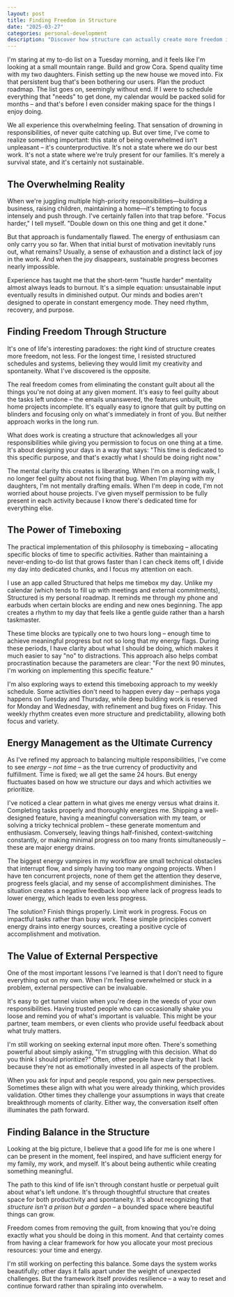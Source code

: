 ```yaml
---
layout: post
title: Finding Freedom in Structure
date: "2025-03-27"
categories: personal-development
description: "Discover how structure can actually create more freedom in your life."
---
```


I'm staring at my to-do list on a Tuesday morning, and it feels like I'm looking at a small mountain range. Build and grow Cora. Spend quality time with my two daughters. Finish setting up the new house we moved into. Fix that persistent bug that's been bothering our users. Plan the product roadmap. The list goes on, seemingly without end. If I were to schedule everything that "needs" to get done, my calendar would be packed solid for months – and that's before I even consider making space for the things I enjoy doing.

We all experience this overwhelming feeling. That sensation of drowning in responsibilities, of never quite catching up. But over time, I've come to realize something important: this state of being overwhelmed isn't unpleasant – it's counterproductive. It's not a state where we do our best work. It's not a state where we're truly present for our families. It's merely a survival state, and it's certainly not sustainable.

## The Overwhelming Reality

When we're juggling multiple high-priority responsibilities—building a business, raising children, maintaining a home—it's tempting to focus intensely and push through. I've certainly fallen into that trap before. "Focus harder," I tell myself. "Double down on this one thing and get it done."

But that approach is fundamentally flawed. The energy of enthusiasm can only carry you so far. When that initial burst of motivation inevitably runs out, what remains? Usually, a sense of exhaustion and a distinct lack of joy in the work. And when the joy disappears, sustainable progress becomes nearly impossible.

Experience has taught me that the short-term "hustle harder" mentality almost always leads to burnout. It's a simple equation: unsustainable input eventually results in diminished output. Our minds and bodies aren't designed to operate in constant emergency mode. They need rhythm, recovery, and purpose.

## Finding Freedom Through Structure

It's one of life's interesting paradoxes: the right kind of structure creates more freedom, not less. For the longest time, I resisted structured schedules and systems, believing they would limit my creativity and spontaneity. What I've discovered is the opposite.

The real freedom comes from eliminating the constant guilt about all the things you're not doing at any given moment. It's easy to feel guilty about the tasks left undone – the emails unanswered, the features unbuilt, the home projects incomplete. It's equally easy to ignore that guilt by putting on blinders and focusing only on what's immediately in front of you. But neither approach works in the long run.

What does work is creating a structure that acknowledges all your responsibilities while giving you permission to focus on one thing at a time. It's about designing your days in a way that says: "This time is dedicated to this specific purpose, and that's exactly what I should be doing right now."

The mental clarity this creates is liberating. When I'm on a morning walk, I no longer feel guilty about not fixing that bug. When I'm playing with my daughters, I'm not mentally drafting emails. When I'm deep in code, I'm not worried about house projects. I've given myself permission to be fully present in each activity because I know there's dedicated time for everything else.

## The Power of Timeboxing

The practical implementation of this philosophy is timeboxing – allocating specific blocks of time to specific activities. Rather than maintaining a never-ending to-do list that grows faster than I can check items off, I divide my day into dedicated chunks, and I focus my attention on each.

I use an app called Structured that helps me timebox my day. Unlike my calendar (which tends to fill up with meetings and external commitments), Structured is my personal roadmap. It reminds me through my phone and earbuds when certain blocks are ending and new ones beginning. The app creates a rhythm to my day that feels like a gentle guide rather than a harsh taskmaster.

These time blocks are typically one to two hours long – enough time to achieve meaningful progress but not so long that my energy flags. During these periods, I have clarity about what I should be doing, which makes it much easier to say "no" to distractions. This approach also helps combat procrastination because the parameters are clear: "For the next 90 minutes, I'm working on implementing this specific feature."

I'm also exploring ways to extend this timeboxing approach to my weekly schedule. Some activities don't need to happen every day – perhaps yoga happens on Tuesday and Thursday, while deep building work is reserved for Monday and Wednesday, with refinement and bug fixes on Friday. This weekly rhythm creates even more structure and predictability, allowing both focus and variety.

## Energy Management as the Ultimate Currency

As I've refined my approach to balancing multiple responsibilities, I've come to see _energy – not time –_ as the true currency of productivity and fulfillment. Time is fixed; we all get the same 24 hours. But energy fluctuates based on how we structure our days and which activities we prioritize.

I've noticed a clear pattern in what gives me energy versus what drains it. Completing tasks properly and thoroughly energizes me. Shipping a well-designed feature, having a meaningful conversation with my team, or solving a tricky technical problem – these generate momentum and enthusiasm. Conversely, leaving things half-finished, context-switching constantly, or making minimal progress on too many fronts simultaneously – these are major energy drains.

The biggest energy vampires in my workflow are small technical obstacles that interrupt flow, and simply having too many ongoing projects. When I have ten concurrent projects, none of them get the attention they deserve, progress feels glacial, and my sense of accomplishment diminishes. The situation creates a negative feedback loop where lack of progress leads to lower energy, which leads to even less progress.

The solution? Finish things properly. Limit work in progress. Focus on impactful tasks rather than busy work. These simple principles convert energy drains into energy sources, creating a positive cycle of accomplishment and motivation.

## The Value of External Perspective

One of the most important lessons I've learned is that I don't need to figure everything out on my own. When I'm feeling overwhelmed or stuck in a problem, external perspective can be invaluable.

It's easy to get tunnel vision when you're deep in the weeds of your own responsibilities. Having trusted people who can occasionally shake you loose and remind you of what's important is valuable. This might be your partner, team members, or even clients who provide useful feedback about what truly matters.

I'm still working on seeking external input more often. There's something powerful about simply asking, "I'm struggling with this decision. What do you think I should prioritize?" Often, other people have clarity that I lack because they're not as emotionally invested in all aspects of the problem.

When you ask for input and people respond, you gain new perspectives. Sometimes these align with what you were already thinking, which provides validation. Other times they challenge your assumptions in ways that create breakthrough moments of clarity. Either way, the conversation itself often illuminates the path forward.

## Finding Balance in the Structure

Looking at the big picture, I believe that a good life for me is one where I can be present in the moment, feel inspired, and have sufficient energy for my family, my work, and myself. It's about being authentic while creating something meaningful.

The path to this kind of life isn't through constant hustle or perpetual guilt about what's left undone. It's through thoughtful structure that creates space for both productivity and spontaneity. It's about recognizing that _structure isn't a prison but a garden_ – a bounded space where beautiful things can grow.

Freedom comes from removing the guilt, from knowing that you're doing exactly what you should be doing in this moment. And that certainty comes from having a clear framework for how you allocate your most precious resources: your time and energy.

I'm still working on perfecting this balance. Some days the system works beautifully; other days it falls apart under the weight of unexpected challenges. But the framework itself provides resilience – a way to reset and continue forward rather than spiraling into overwhelm.
